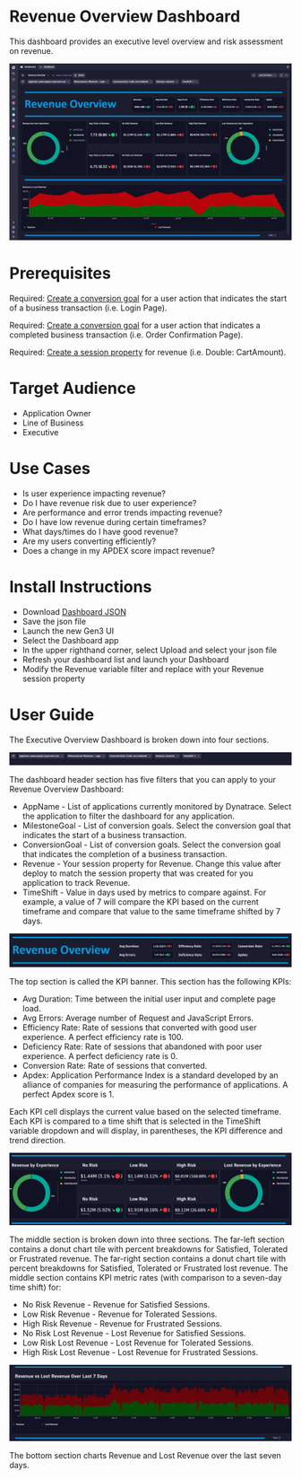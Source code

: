 # Revenue Overview Dashboard
This dashboard provides an executive level overview and risk assessment on revenue.

![Revenue Overview Dashboard](RevenueOverview.png)

# Prerequisites

Required: [Create a conversion goal](https://www.dynatrace.com/support/help/platform-modules/digital-experience/web-applications/analyze-and-use/define-conversion-goals) for a user action that indicates the start of a business transaction (i.e. Login Page).

Required: [Create a conversion goal](https://www.dynatrace.com/support/help/platform-modules/digital-experience/web-applications/analyze-and-use/define-conversion-goals) for a user action that indicates a completed business transaction (i.e. Order Confirmation Page).

Required: [Create a session property](https://www.dynatrace.com/support/help/platform-modules/digital-experience/custom-applications/additional-configuration/define-custom-action-and-session-properties) for revenue (i.e. Double: CartAmount).

# Target Audience

- Application Owner
- Line of Business
- Executive

# Use Cases

- Is user experience impacting revenue?
- Do I have revenue risk due to user experience?
- Are performance and error trends impacting revenue?
- Do I have low revenue during certain timeframes?
- What days/times do I have good revenue?
- Are my users converting efficiently? 
- Does a change in my APDEX score impact revenue?

# Install Instructions

- Download [Dashboard JSON](https://github.com/TechShady/Dynatrace-Dashboards-Gen3/blob/main/Revenue%20Overview.json)
- Save the json file
- Launch the new Gen3 UI
- Select the Dashboard app
- In the upper righthand corner, select Upload and select your json file
- Refresh your dashboard list and launch your Dashboard
- Modify the Revenue variable filter and replace with your Revenue session property

# User Guide

The Executive Overview Dashboard is broken down into four sections.

![Revenue Overview Dashboard](RevenueOverview-0.png)

The dashboard header section has five filters that you can apply to your Revenue Overview Dashboard:
- AppName - List of applications currently monitored by Dynatrace. Select the application to filter the dashboard for any application.
- MilestoneGoal - List of conversion goals. Select the conversion goal that indicates the start of a business transaction.
- ConversionGoal - List of conversion goals. Select the conversion goal that indicates the completion of a business transaction.
- Revenue - Your session property for Revenue. Change this value after deploy to match the session property that was created for you application to track Revenue.
- TimeShift - Value in days used by metrics to compare against. For example, a value of 7 will compare the KPI based on the current timeframe and compare that value to the same timeframe shifted by 7 days.

![Revenue Overview Dashboard](RevenueOverview-1.png)

The top section is called the KPI banner. This section has the following KPIs:
- Avg Duration: Time between the initial user input and complete page load.
- Avg Errors: Average number of Request and JavaScript Errors.
- Efficiency Rate: Rate of sessions that converted with good user experience. A perfect efficiency rate is 100.
- Deficiency Rate: Rate of sessions that abandoned with poor user experience. A perfect deficiency rate is 0.
- Conversion Rate: Rate of sessions that converted.
- Apdex: Application Performance Index is a standard developed by an alliance of companies for measuring the performance of applications. A perfect Apdex score is 1.

Each KPI cell displays the current value based on the selected timeframe. Each KPI is compared to a time shift that is selected in the TimeShift variable dropdown and will display, in parentheses, the KPI difference and trend direction.

![Revenue Overview Dashboard](RevenueOverview-2.png)

The middle section is broken down into three sections. The far-left section contains a donut chart tile with percent breakdowns for Satisfied, Tolerated or Frustrated revenue. The far-right section contains a donut chart tile with percent breakdowns for Satisfied, Tolerated or Frustrated lost revenue. The middle section contains KPI metric rates (with comparison to a seven-day time shift) for: 
- No Risk Revenue - Revenue for Satisfied Sessions.
- Low Risk Revenue - Revenue for Tolerated Sessions.
- High Risk Revenue - Revenue for Frustrated Sessions.
- No Risk Lost Revenue - Lost Revenue for Satisfied Sessions.
- Low Risk Lost Revenue - Lost Revenue for Tolerated Sessions.
- High Risk Lost Revenue - Lost Revenue for Frustrated Sessions.
 
![Revenue Overview Dashboard](RevenueOverview-3.png)

The bottom section charts Revenue and Lost Revenue over the last seven days.
